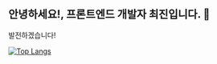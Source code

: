 ## 안녕하세요!, 프론트엔드 개발자 최진입니다. 👋

발전하겠습니다!


[![Top Langs](https://github-readme-stats.vercel.app/api/top-langs/?username=nwejin)](https://github.com/anuraghazra/github-readme-stats)


<!--
**nwejin/nwejin** is a ✨ _special_ ✨ repository because its `README.md` (this file) appears on your GitHub profile.

Here are some ideas to get you started:

- 🔭 I’m currently working on ...
- 🌱 I’m currently learning ...
- 👯 I’m looking to collaborate on ...
- 🤔 I’m looking for help with ...
- 💬 Ask me about ...
- 📫 How to reach me: ...
- 😄 Pronouns: ...
- ⚡ Fun fact: ...
-->



